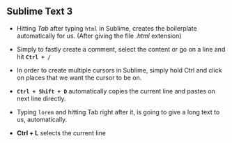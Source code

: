 ## Sublime Text 3

- Hitting *Tab* after typing `html` in Sublime, creates the boilerplate automatically for us. (After giving the file *.html* extension)

- Simply to fastly create a comment, select the content or go on a line and hit **`Ctrl + /`**

- In order to create multiple cursors in Sublime, simply hold Ctrl and click on places that we want the cursor to be on.

- **`Ctrl + Shift + D`** automatically copies the current line and pastes on next line directly.

- Typing `lorem` and hitting Tab right after it, is going to give a long text to us, automatically.

- **Ctrl + L** selects the current line